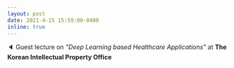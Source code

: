 ```yaml
---
layout: post
date: 2021-4-15 15:59:00-0400
inline: true
---
```


:speaker: Guest lecture on *"Deep Learning based Healthcare Applications"* at **The Korean Intellectual Property Office**

